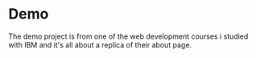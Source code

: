 # Demo

The demo project is from one of the web development courses i studied with IBM and it's all about a replica of their about page.
